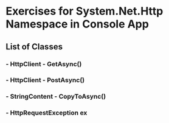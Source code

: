 # Exercises for System.Net.Http Namespace in Console App

## List of Classes

### - HttpClient - GetAsync()
### - HttpClient - PostAsync()
### - StringContent - CopyToAsync()
### - HttpRequestException ex
